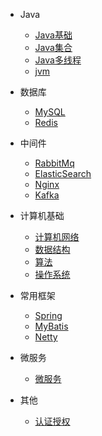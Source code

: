 * Java
  * [Java基础](./docs/Java/Java基础.md)
  * [Java集合](./docs/Java/Java集合.md)
  * [Java多线程](./docs/Java/Java多线程.md)
  * [jvm](./docs/Java/jvm.md)

* 数据库
  * [MySQL](./docs/数据库/mysql.md)
  * [Redis](./docs/数据库/redis.md)

* 中间件
  * [RabbitMq](./docs/中间件/rabbitmq.md)
  * [ElasticSearch](./docs/中间件/elasticsearch.md)
  * [Nginx](./docs/中间件/nginx.md)
  * [Kafka](./docs/中间件/kafka.md)

* 计算机基础
  * [计算机网络](./docs/计算机基础/计算机网络.md)
  * [数据结构](./docs/计算机基础/数据结构.md)
  * [算法](./docs/计算机基础/算法.md)
  * [操作系统](./docs/计算机基础/操作系统.md)

* 常用框架
  * [Spring](./docs/常用框架/spring.md)
  * [MyBatis](./docs/常用框架/mybatis.md)  
  * [Netty](./docs/常用框架/netty.md)

* 微服务
  * [微服务](./docs/微服务/微服务.md)

* 其他
  * [认证授权](./docs/其他/认证授权.md)

